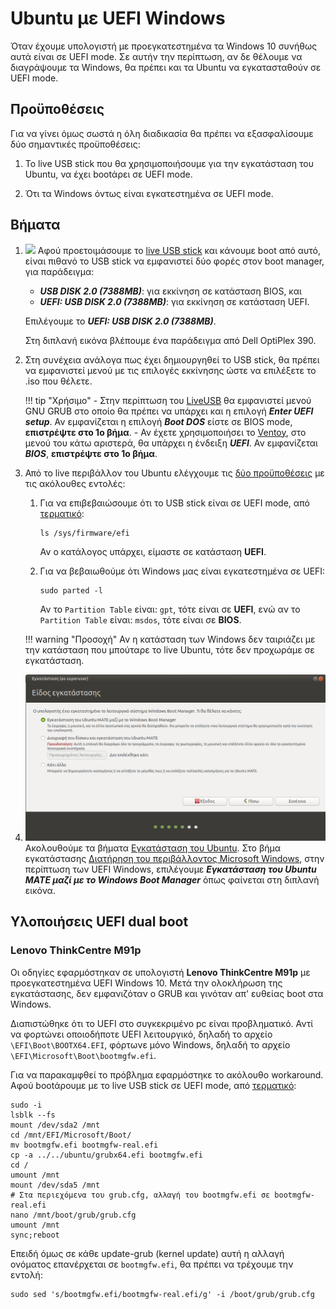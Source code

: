 # Ubuntu με UEFI Windows

Όταν έχουμε υπολογιστή με προεγκατεστημένα τα Windows 10 συνήθως αυτά είναι σε
UEFI mode. Σε αυτήν την περίπτωση, αν δε θέλουμε να διαγράψουμε τα Windows, θα
πρέπει και τα Ubuntu να εγκατασταθούν σε UEFI mode.

## Προϋποθέσεις

Για να γίνει όμως σωστά η όλη διαδικασία θα πρέπει να εξασφαλίσουμε δύο
σημαντικές προϋποθέσεις:

1.  To live USB stick που θα χρησιμοποιήσουμε για την εγκατάσταση του Ubuntu, να
    έχει bootάρει σε UEFI mode.

2.  Ότι τα Windows όντως είναι εγκατεστημένα σε UEFI mode.

## Βήματα

1.  [![](Dell_OptiPlex_390_UEFI.jpg)](Dell_OptiPlex_390_UEFI.jpg) Αφού
    προετοιμάσουμε το [live USB stick](../../ubuntu/liveusb/) και κάνουμε boot
    από αυτό, είναι πιθανό το USB stick να εμφανιστεί δύο φορές στον boot
    manager, για παράδειγμα:

    -   ***USB DISK 2.0 (7388MB)***: για εκκίνηση σε κατάσταση BIOS, και
    -   ***UEFI: USB DISK 2.0 (7388MB)***: για εκκίνηση σε κατάσταση UEFI.

    Επιλέγουμε το ***UEFI: USB DISK 2.0 (7388MB)***.

    Στη διπλανή εικόνα βλέπουμε ένα παράδειγμα από Dell OptiPlex 390.

2.  Στη συνέχεια ανάλογα πως έχει δημιουργηθεί το USB stick, θα πρέπει να
    εμφανιστεί μενού με τις επιλογές εκκίνησης ώστε να επιλέξετε το .iso που
    θέλετε.

    !!! tip "Χρήσιμο"
        -   Στην περίπτωση του [LiveUSB](../../ubuntu/liveusb.md#liveusb) θα
            εμφανιστεί μενού GNU GRUB στο οποίο θα πρέπει να υπάρχει και η
            επιλογή ***Enter UEFI setup***. Αν εμφανίζεται η επιλογή ***Boot
            DOS*** είστε σε BIOS mode, **επιστρέψτε στο 1ο βήμα**.
        -   Αν έχετε χρησιμοποιήσει το
            [Ventoy](../../ubuntu/liveusb.md#ventoy), στο μενού του κάτω
            αριστερά, θα υπάρχει η ένδειξη ***UEFI***. Αν εμφανίζεται
            ***BIOS***, **επιστρέψτε στο 1ο βήμα**.

3.  Από το live περιβάλλον του Ubuntu ελέγχουμε τις [δύο
    προϋποθέσεις](#προϋποθέσεις) με τις ακόλουθες εντολές:

    1.  Για να επιβεβαιώσουμε ότι το USB stick είναι σε UEFI mode,
        από [τερματικό](../../glossary#terminal):
        ```shell
        ls /sys/firmware/efi
        ```
        Αν ο κατάλογος υπάρχει, είμαστε σε κατάσταση **UEFI**.

    2.  Για να βεβαιωθούμε ότι Windows μας είναι εγκατεστημένα σε UEFI:
        ```shell
        sudo parted -l
        ```
        Αν το `Partition Table` είναι: `gpt`, τότε είναι σε **UEFI**, ενώ αν το
        `Partition Table` είναι: `msdos`, τότε είναι σε **BIOS**.

    !!! warning "Προσοχή"
        Αν η κατάσταση των Windows δεν ταιριάζει με την κατάσταση που μπούταρε
        το live Ubuntu, τότε δεν προχωράμε σε εγκατάσταση.

4.  [![](type-of-installation.png)](type-of-installation.png) Ακολουθούμε τα
    βήματα [Εγκατάσταση του Ubuntu](../../ubuntu/installation/). Στο βήμα
    εγκατάστασης [Διατήρηση του περιβάλλοντος Microsoft
    Windows](../../ubuntu/disk-windows/#διατήρηση-του-περιβάλλοντος-microsoft-windows),
    στην περίπτωση των UEFI Windows, επιλέγουμε ***Εγκατάσταση του Ubuntu MATE
    μαζί με το Windows Boot Manager*** όπως φαίνεται στη διπλανή εικόνα.

## Υλοποιήσεις UEFI dual boot

### Lenovo ThinkCentre M91p

Οι οδηγίες εφαρμόστηκαν σε υπολογιστή **Lenovo ThinkCentre M91p** με
προεγκατεστημένα UEFI Windows 10. Μετά την ολοκλήρωση της εγκατάστασης, δεν
εμφανιζόταν ο GRUB και γινόταν απ' ευθείας boot στα Windows.

Διαπιστώθηκε ότι το UEFI στο συγκεκριμένο pc είναι προβληματικό. Αντί να
φορτώνει οποιοδήποτε UEFI λειτουργικό, δηλαδή το αρχείο
`\EFI\Boot\BOOTX64.EFI`, φόρτωνε μόνο Windows, δηλαδή το αρχείο
`\EFI\Microsoft\Boot\bootmgfw.efi`.

Για να παρακαμφθεί το πρόβλημα εφαρμόστηκε το ακόλουθο workaround. Αφού bootάρουμε με το live USB stick σε UEFI mode, από [τερματικό](../../glossary#terminal):
```shell-session
sudo -i
lsblk --fs
mount /dev/sda2 /mnt
cd /mnt/EFI/Microsoft/Boot/
mv bootmgfw.efi bootmgfw-real.efi
cp -a ../../ubuntu/grubx64.efi bootmgfw.efi
cd /
umount /mnt
mount /dev/sda5 /mnt
# Στα περιεχόμενα του grub.cfg, αλλαγή του bootmgfw.efi σε bootmgfw-real.efi
nano /mnt/boot/grub/grub.cfg
umount /mnt
sync;reboot
```
Επειδή όμως σε κάθε update-grub (kernel update) αυτή η αλλαγή ονόματος επανέρχεται σε `bootmgfw.efi`, θα πρέπει να τρέχουμε την εντολή:
```shell
sudo sed 's/bootmgfw.efi/bootmgfw-real.efi/g' -i /boot/grub/grub.cfg
```

